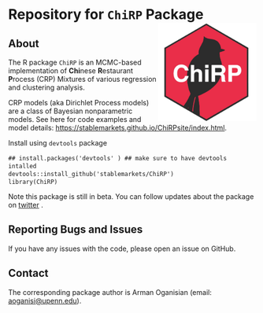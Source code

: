 # Repository for `ChiRP` Package <a href="url"><img src="logo.png" align="right" height="200" width="200" ></a>


## About
The R package `ChiRP` is an MCMC-based implementation of **Chi**nese **R**estaurant **P**rocess (CRP) Mixtures of various regression and clustering analysis. 

CRP models (aka Dirichlet Process models) are a class of Bayesian nonparametric models. See here for code examples and model details: https://stablemarkets.github.io/ChiRPsite/index.html.

Install using `devtools` package
```
## install.packages('devtools' ) ## make sure to have devtools intalled 
devtools::install_github('stablemarkets/ChiRP')
library(ChiRP)
``` 

Note this package is still in beta. You can follow updates about the package on [twitter](https://twitter.com/StableMarkets) .

## Reporting Bugs and Issues
If you have any issues with the code, please open an issue on GitHub.

## Contact
The corresponding package author is Arman Oganisian (email: aoganisi@upenn.edu).